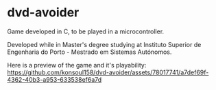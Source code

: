 # dvd-avoider

Game developed in C, to be played in a microcontroller.

Developed while in Master's degree studying at Instituto Superior de Engenharia do Porto - Mestrado em Sistemas Autónomos.

Here is a preview of the game and it's playability:
https://github.com/konsoul158/dvd-avoider/assets/78017741/a7def69f-4362-40b3-a953-633538ef6a7d
